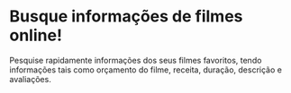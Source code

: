 # Busque informações de filmes online!

Pesquise rapidamente informações dos seus filmes favoritos, tendo informações tais como orçamento do filme, receita, duração, descrição e avaliações.
